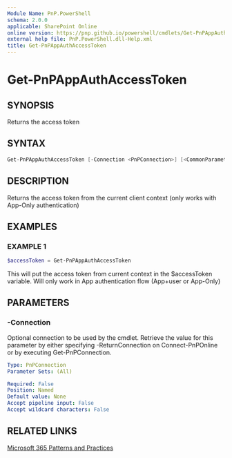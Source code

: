 ```yaml
---
Module Name: PnP.PowerShell
schema: 2.0.0
applicable: SharePoint Online
online version: https://pnp.github.io/powershell/cmdlets/Get-PnPAppAuthAccessToken.html
external help file: PnP.PowerShell.dll-Help.xml
title: Get-PnPAppAuthAccessToken
---
```

  
# Get-PnPAppAuthAccessToken

## SYNOPSIS
Returns the access token

## SYNTAX

```powershell
Get-PnPAppAuthAccessToken [-Connection <PnPConnection>] [<CommonParameters>]
```

## DESCRIPTION
Returns the access token from the current client context (only works with App-Only authentication)

## EXAMPLES

### EXAMPLE 1
```powershell
$accessToken = Get-PnPAppAuthAccessToken
```

This will put the access token from current context in the $accessToken variable. Will only work in App authentication flow (App+user or App-Only)

## PARAMETERS

### -Connection
Optional connection to be used by the cmdlet. Retrieve the value for this parameter by either specifying -ReturnConnection on Connect-PnPOnline or by executing Get-PnPConnection.

```yaml
Type: PnPConnection
Parameter Sets: (All)

Required: False
Position: Named
Default value: None
Accept pipeline input: False
Accept wildcard characters: False
```

## RELATED LINKS

[Microsoft 365 Patterns and Practices](https://aka.ms/m365pnp)


